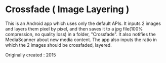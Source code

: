 # Crossfade ( Image Layering )
This is an Android app which uses only the default APIs.
It inputs 2 images and layers them pixel by pixel, and then saves it to a jpg file(100% compression, no quality loss) in a folder, "Crossfade". It also notifies the MediaScanner about new media content.
The app also inputs the ratio in which the 2 images should be crossfaded, layered.

Originally created : 2015
